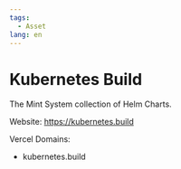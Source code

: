 ```yaml
---
tags:
  - Asset
lang: en
---
```

# Kubernetes Build

The Mint System collection of Helm Charts.

Website: <https://kubernetes.build>

Vercel Domains:

* kubernetes.build